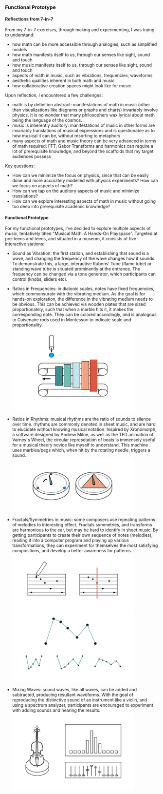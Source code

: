 ### Functional Prototype ###

#### Reflections from 7-in-7 ####
From my 7-in-7 exercises, through making and experimenting, I was trying to understand:
* how math can be more accessible through analogies, such as simplified models
* how math manifests itself to us, through our senses like sight, sound and touch
* how music manifests itself to us, through our senses like sight, sound and touch
* aspects of math in music, such as vibrations, frequencies, waveforms
* aesthetic qualities inherent in both math and music
* how collaborative creation spaces might look like for music

Upon reflection, I encountered a few challenges:
* math is by definition abstract: manifestations of math in music (other than visualizations like diagrams or graphs and charts) invariably involve physics. It is no wonder that many philosophers wax lyrical about math being the language of the cosmos.
* music is inherently auditory: manifestations of music in other forms are invariably translations of musical expressions and is questionable as to how musical it can be, without resorting to metaphors
* many aspects of math and music theory can be very advanced in terms of math required: FFT, Gabor Transforms and harmonics can require a lot of prerequisite knowledge, and beyond the scaffolds that my target audiences possess

Key questions:
* How can we minimize the focus on physics, since that can be easily done and more accurately modelled with physics experiments? How can we focus on aspects of math?
* How can we tap on the auditory aspects of music and minimize translations?
* How can we explore interesting aspects of math in music without going too deep into prerequisite academic knowledge?

#### Functional Prototype ####
For my functional prototypes, I've decided to explore multiple aspects of music, tentatively titled "Musical Math: A Hands-On Playspace". Targeted at pre-teens and teens, and situated in a museum, it consists of five interactive stations:
* Sound as Vibration: the first station, and establishing that sound is a wave, and changing the frequency of the wave changes how it sounds. To demonstrate this, a large, interactive Rubens' Tube (flame tube) or standing wave tube is situated prominently at the entrance. The frequency can be changed via a tone generator, which participants can control (knobs, sliders etc). <br>

* Ratios in Frequencies: in diatonic scales, notes have fixed frequencies, which commensurate with the vibrating medium. As the goal is for hands-on exploration, the difference in the vibrating medium needs to be obvious. This can be achieved via wooden plates that are sized proportionately, such that when a marble hits it, it makes the corresponding note. They can be colored accordingly, and is analogous to Cuisenaire rods used in Montessori to indicate scale and proportionality. <br>
<img src="assets/marblemachine.png" width="400"> <br>

* Ratios in Rhythms: musical rhythms are the ratio of sounds to silence over time. rhythms are commonly denoted in sheet music, and are hard to elucidate without knowing musical notation. Inspired by Xronomorph, a software designed by Andrew Milne, as well as the TED animation of Varney's Wheel, the circular represetation of beats is immensely useful for a musical theory novice like myself to understand. This machine uses marbles/pegs which, when hit by the rotating needle, triggers a sound. <br>
<img src="assets/beatmachine.png" width="400">  <br>

* Fractals/Symmetries in music: some composers use repeating patterns of melodies to interesting effect. Fractals symmetries, and transforms are harmonious to the ear, but may be hard to identify in sheet music. By getting participants to create their own sequence of notes (melodies), reading it into a computer program and playing up various transformations, they can experiment for themselves the most satisfying compositions, and develop a better awareness for patterns. <br>
<img src="assets/musicpatternmaker.png" width="400"> <img src="assets/transform.png" width="400"> <br>

* Mixing Waves: sound waves, like all waves, can be added and subtracted, producing resultant waveforms. With the goal of reproducing the distinctive sound of an instrument like a violin, and using a spectrum analyzer, participants are encouraged to experiment with adding sounds and hearing the results. <br>
<img src="assets/mixwaves.png" width="400"> <br>